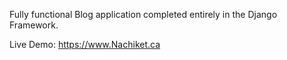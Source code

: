 Fully functional Blog application completed entirely in the Django Framework.

Live Demo: https://www.Nachiket.ca
